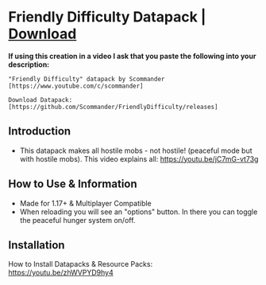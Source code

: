 # Friendly Difficulty Datapack | [Download](https://github.com/Scommander/FriendlyDifficulty/releases)

**If using this creation in a video I ask that you paste the following into your description:**

    "Friendly Difficulty" datapack by Scommander [https://www.youtube.com/c/scommander]

    Download Datapack: [https://github.com/Scommander/FriendlyDifficulty/releases]

## Introduction

* This datapack makes all hostile mobs - not hostile! (peaceful mode but with hostile mobs). This video explains all: https://youtu.be/jC7mG-vt73g

## How to Use & Information

* Made for 1.17+ & Multiplayer Compatible
* When reloading you will see an "options" button. In there you can toggle the peaceful hunger system on/off.

## Installation

How to Install Datapacks & Resource Packs: https://youtu.be/zhWVPYD9hy4
